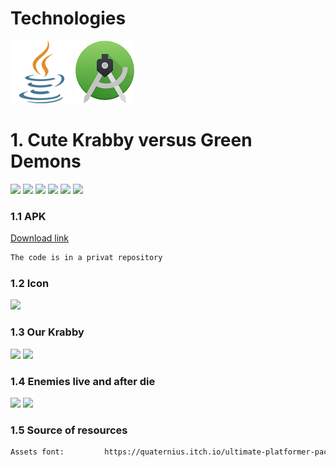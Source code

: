 # Technologies
![](https://github.com/DamianPyCoder/DamianPyCoder/blob/main/icons/javaIcon.png)
![](https://github.com/DamianPyCoder/DamianPyCoder/blob/main/icons/androidStudio100.png)



#
# 1. Cute Krabby versus Green Demons
![](https://github.com/DamianPyCoder/JavaGame___CuteKrabby/blob/main/picts/2_250px.jpg)
![](https://github.com/DamianPyCoder/JavaGame___CuteKrabby/blob/main/picts/3_250px.jpg)
![](https://github.com/DamianPyCoder/JavaGame___CuteKrabby/blob/main/picts/6_250px.jpg)
![](https://github.com/DamianPyCoder/JavaGame___CuteKrabby/blob/main/picts/4_250px.jpg)
![](https://github.com/DamianPyCoder/JavaGame___CuteKrabby/blob/main/picts/5_250px.jpg)
![](https://github.com/DamianPyCoder/JavaGame___CuteKrabby/blob/main/picts/1_250px.jpg)



### 1.1 APK
[Download link](https://github.com/DamianPyCoder/Java__Games_x2__CuteKrabby_PixelFish/blob/main/CUTE_KRABBY/appCuteKrabby.apk)

```diff
The code is in a privat repository
``` 

### 1.2 Icon
![](https://github.com/DamianPyCoder/Java__Games_x2__CuteKrabby_PixelFish/blob/main/CUTE_KRABBY/icono100.png)

### 1.3 Our Krabby
![](https://github.com/DamianPyCoder/Java__Games_x2__CuteKrabby_PixelFish/blob/main/CUTE_KRABBY/krabbyBig.png)
![](https://github.com/DamianPyCoder/Java__Games_x2__CuteKrabby_PixelFish/blob/main/CUTE_KRABBY/krabby.png)


### 1.4 Enemies live and after die
![](https://github.com/DamianPyCoder/Java__Games_x2__CuteKrabby_PixelFish/blob/main/CUTE_KRABBY/enemigo.png)
![](https://github.com/DamianPyCoder/Java__Games_x2__CuteKrabby_PixelFish/blob/main/CUTE_KRABBY/calavera.png)


### 1.5 Source of resources
```diff
Assets font:         https://quaternius.itch.io/ultimate-platformer-pack
```
